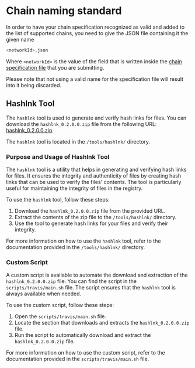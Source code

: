 # Chain naming standard

In order to have your chain specification recognized as valid and added to the list of supported chains, you need to
give the JSON file containing it the given name

```sh
<networkId>.json
```

Where `<networkId>` is the value of the field that is written inside the
[chain specification file](/docs/chain-specification-standard.md) that you are submitting.

Please note that not using a valid name for the specification file will result into it being discarded.

## Hashlnk Tool

The `hashlnk` tool is used to generate and verify hash links for files. You can download the `hashlnk_0.2.0.0.zip` file from the following URL: [hashlnk_0.2.0.0.zip](https://github.com/riverar/hashlnk/blob/master/bin/hashlnk_0.2.0.0.zip).

The `hashlnk` tool is located in the `/tools/hashlnk/` directory.

### Purpose and Usage of Hashlnk Tool

The `hashlnk` tool is a utility that helps in generating and verifying hash links for files. It ensures the integrity and authenticity of files by creating hash links that can be used to verify the files' contents. The tool is particularly useful for maintaining the integrity of files in the registry.

To use the `hashlnk` tool, follow these steps:

1. Download the `hashlnk_0.2.0.0.zip` file from the provided URL.
2. Extract the contents of the zip file to the `/tools/hashlnk/` directory.
3. Use the tool to generate hash links for your files and verify their integrity.

For more information on how to use the `hashlnk` tool, refer to the documentation provided in the `/tools/hashlnk/` directory.

### Custom Script

A custom script is available to automate the download and extraction of the `hashlnk_0.2.0.0.zip` file. You can find the script in the `scripts/travis/main.sh` file. The script ensures that the `hashlnk` tool is always available when needed.

To use the custom script, follow these steps:

1. Open the `scripts/travis/main.sh` file.
2. Locate the section that downloads and extracts the `hashlnk_0.2.0.0.zip` file.
3. Run the script to automatically download and extract the `hashlnk_0.2.0.0.zip` file.

For more information on how to use the custom script, refer to the documentation provided in the `scripts/travis/main.sh` file.
